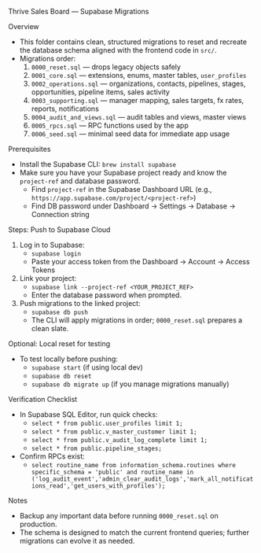 Thrive Sales Board — Supabase Migrations

Overview
- This folder contains clean, structured migrations to reset and recreate the database schema aligned with the frontend code in `src/`.
- Migrations order:
  1. `0000_reset.sql` — drops legacy objects safely
  2. `0001_core.sql` — extensions, enums, master tables, `user_profiles`
  3. `0002_operations.sql` — organizations, contacts, pipelines, stages, opportunities, pipeline items, sales activity
  4. `0003_supporting.sql` — manager mapping, sales targets, fx rates, reports, notifications
  5. `0004_audit_and_views.sql` — audit tables and views, master views
  6. `0005_rpcs.sql` — RPC functions used by the app
  7. `0006_seed.sql` — minimal seed data for immediate app usage

Prerequisites
- Install the Supabase CLI: `brew install supabase`
- Make sure you have your Supabase project ready and know the `project-ref` and database password.
  - Find `project-ref` in the Supabase Dashboard URL (e.g., `https://app.supabase.com/project/<project-ref>`)
  - Find DB password under Dashboard → Settings → Database → Connection string

Steps: Push to Supabase Cloud
1) Log in to Supabase:
   - `supabase login`
   - Paste your access token from the Dashboard → Account → Access Tokens
2) Link your project:
   - `supabase link --project-ref <YOUR_PROJECT_REF>`
   - Enter the database password when prompted.
3) Push migrations to the linked project:
   - `supabase db push`
   - The CLI will apply migrations in order; `0000_reset.sql` prepares a clean slate.

Optional: Local reset for testing
- To test locally before pushing:
  - `supabase start` (if using local dev)
  - `supabase db reset`
  - `supabase db migrate up` (if you manage migrations manually)

Verification Checklist
- In Supabase SQL Editor, run quick checks:
  - `select * from public.user_profiles limit 1;`
  - `select * from public.v_master_customer limit 1;`
  - `select * from public.v_audit_log_complete limit 1;`
  - `select * from public.pipeline_stages;`
- Confirm RPCs exist:
  - `select routine_name from information_schema.routines where specific_schema = 'public' and routine_name in ('log_audit_event','admin_clear_audit_logs','mark_all_notifications_read','get_users_with_profiles');`

Notes
- Backup any important data before running `0000_reset.sql` on production.
- The schema is designed to match the current frontend queries; further migrations can evolve it as needed.